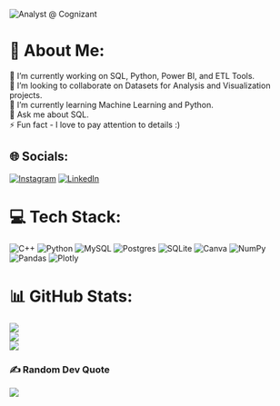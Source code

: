 ![Analyst @ Cognizant](https://media.licdn.com/dms/image/D4D16AQFJKKolpAOwWw/profile-displaybackgroundimage-shrink_350_1400/0/1673204190006?e=1678924800&v=beta&t=ynn8FFNG_DEszcp7yCBvvYaquhiHGSCo9_kgyBccer4)

# 💫 About Me:

🔭 I’m currently working on SQL, Python, Power BI, and ETL Tools. <br>
👯 I’m looking to collaborate on Datasets for Analysis and Visualization projects. <br>
🌱 I’m currently learning Machine Learning and Python. <br>
💬 Ask me about SQL. <br>
⚡ Fun fact - I love to pay attention to details :)


## 🌐 Socials:
[![Instagram](https://img.shields.io/badge/Instagram-%23E4405F.svg?logo=Instagram&logoColor=white)](https://instagram.com/https://www.instagram.com/_.tanyyy/) [![LinkedIn](https://img.shields.io/badge/LinkedIn-%230077B5.svg?logo=linkedin&logoColor=white)](https://linkedin.com/in/https://www.linkedin.com/in/tanya-moghe/) 

# 💻 Tech Stack:
![C++](https://img.shields.io/badge/c++-%2300599C.svg?style=flat-square&logo=c%2B%2B&logoColor=white) ![Python](https://img.shields.io/badge/python-3670A0?style=flat-square&logo=python&logoColor=ffdd54) ![MySQL](https://img.shields.io/badge/mysql-%2300f.svg?style=flat-square&logo=mysql&logoColor=white) ![Postgres](https://img.shields.io/badge/postgres-%23316192.svg?style=flat-square&logo=postgresql&logoColor=white) ![SQLite](https://img.shields.io/badge/sqlite-%2307405e.svg?style=flat-square&logo=sqlite&logoColor=white) ![Canva](https://img.shields.io/badge/Canva-%2300C4CC.svg?style=flat-square&logo=Canva&logoColor=white) ![NumPy](https://img.shields.io/badge/numpy-%23013243.svg?style=flat-square&logo=numpy&logoColor=white) ![Pandas](https://img.shields.io/badge/pandas-%23150458.svg?style=flat-square&logo=pandas&logoColor=white) ![Plotly](https://img.shields.io/badge/Plotly-%233F4F75.svg?style=flat-square&logo=plotly&logoColor=white)
# 📊 GitHub Stats:
![](https://github-readme-stats.vercel.app/api?username=tanya-tm&theme=radical&hide_border=true&include_all_commits=false&count_private=false)<br/>
![](https://github-readme-streak-stats.herokuapp.com/?user=tanya-tm&theme=radical&hide_border=true)<br/>
![](https://github-readme-stats.vercel.app/api/top-langs/?username=tanya-tm&theme=radical&hide_border=true&include_all_commits=false&count_private=false&layout=compact)

### ✍️ Random Dev Quote
![](https://quotes-github-readme.vercel.app/api?type=vetical&theme=radical)


<!-- Proudly created with GPRM ( https://gprm.itsvg.in ) -->
